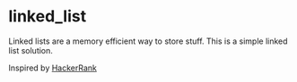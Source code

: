 # linked_list

Linked lists are a memory efficient way to store stuff.
This is a simple linked list solution.

Inspired by [HackerRank](https://www.hackerrank.com/challenges/30-linked-list/tutorial)
